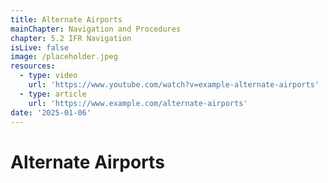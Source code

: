 ```yaml
---
title: Alternate Airports
mainChapter: Navigation and Procedures
chapter: 5.2 IFR Navigation
isLive: false
image: /placeholder.jpeg
resources:
  - type: video
    url: 'https://www.youtube.com/watch?v=example-alternate-airports'
  - type: article
    url: 'https://www.example.com/alternate-airports'
date: '2025-01-06'
---
```


# Alternate Airports
